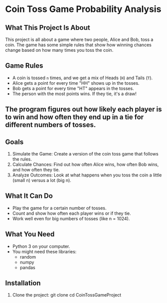# Coin Toss Game Probability Analysis

## What This Project Is About
This project is all about a game where two people, Alice and Bob, toss a coin. 
The game has some simple rules that show how winning chances change based on how many times you toss the coin.

## Game Rules
- A coin is tossed `n` times, and we get a mix of Heads (`H`) and Tails (`T`).
- Alice gets a point for every time "HH" shows up in the tosses.
- Bob gets a point for every time "HT" appears in the tosses.
- The person with the most points wins. If they tie, it's a draw!

## The program figures out how likely each player is to win and how often they end up in a tie for different numbers of tosses.

## Goals
1. Simulate the Game: Create a version of the coin toss game that follows the rules.
2. Calculate Chances: Find out how often Alice wins, how often Bob wins, and how often they tie.
3. Analyze Outcomes: Look at what happens when you toss the coin a little (small n) versus a lot (big n).

## What It Can Do
- Play the game for a certain number of tosses.
- Count and show how often each player wins or if they tie.
- Work well even for big numbers of tosses (like n = 1024).

## What You Need
- Python 3 on your computer.
- You might need these libraries:
  - random
  - numpy 
  - pandas

## Installation
1. Clone the project:
   git clone 
   cd CoinTossGameProject
